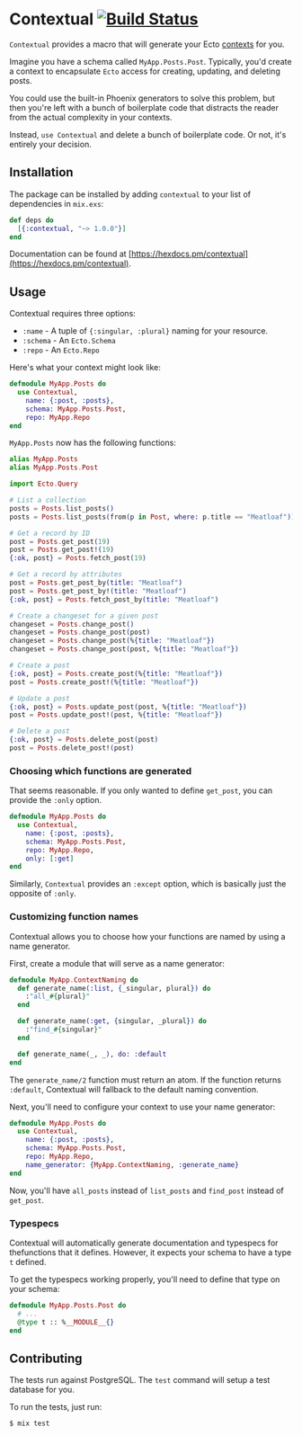 # Contextual [![Build Status](https://travis-ci.org/rzane/contextual.svg?branch=master)](https://travis-ci.org/rzane/contextual)

`Contextual` provides a macro that will generate your Ecto [contexts](https://hexdocs.pm/phoenix/contexts.html) for you.

Imagine you have a schema called `MyApp.Posts.Post`. Typically, you'd create a context
to encapsulate `Ecto` access for creating, updating, and deleting posts.

You could use the built-in Phoenix generators to solve this problem, but then you're
left with a bunch of boilerplate code that distracts the reader from the
actual complexity in your contexts.

Instead, `use Contextual` and delete a bunch of boilerplate code. Or not, it's entirely your decision.

## Installation

The package can be installed by adding `contextual` to your list of dependencies in `mix.exs`:

```elixir
def deps do
  [{:contextual, "~> 1.0.0"}]
end
```

Documentation can be found at [https://hexdocs.pm/contextual](https://hexdocs.pm/contextual).

## Usage

Contextual requires three options:

* `:name` - A tuple of `{:singular, :plural}` naming for your resource.
* `:schema` - An `Ecto.Schema`
* `:repo` - An `Ecto.Repo`

Here's what your context might look like:

```elixir
defmodule MyApp.Posts do
  use Contextual,
    name: {:post, :posts},
    schema: MyApp.Posts.Post,
    repo: MyApp.Repo
end
```

`MyApp.Posts` now has the following functions:

```elixir
alias MyApp.Posts
alias MyApp.Posts.Post

import Ecto.Query

# List a collection
posts = Posts.list_posts()
posts = Posts.list_posts(from(p in Post, where: p.title == "Meatloaf"))

# Get a record by ID
post = Posts.get_post(19)
post = Posts.get_post!(19)
{:ok, post} = Posts.fetch_post(19)

# Get a record by attributes
post = Posts.get_post_by(title: "Meatloaf")
post = Posts.get_post_by!(title: "Meatloaf")
{:ok, post} = Posts.fetch_post_by(title: "Meatloaf")

# Create a changeset for a given post
changeset = Posts.change_post()
changeset = Posts.change_post(post)
changeset = Posts.change_post(%{title: "Meatloaf"})
changeset = Posts.change_post(post, %{title: "Meatloaf"})

# Create a post
{:ok, post} = Posts.create_post(%{title: "Meatloaf"})
post = Posts.create_post!(%{title: "Meatloaf"})

# Update a post
{:ok, post} = Posts.update_post(post, %{title: "Meatloaf"})
post = Posts.update_post!(post, %{title: "Meatloaf"})

# Delete a post
{:ok, post} = Posts.delete_post(post)
post = Posts.delete_post!(post)
```

### Choosing which functions are generated

That seems reasonable. If you only wanted to define `get_post`, you can provide the `:only` option.

```elixir
defmodule MyApp.Posts do
  use Contextual,
    name: {:post, :posts},
    schema: MyApp.Posts.Post,
    repo: MyApp.Repo,
    only: [:get]
end
```

Similarly, `Contextual` provides an `:except` option, which is basically just the opposite of `:only`.

### Customizing function names

Contextual allows you to choose how your functions are named by using a name generator.

First, create a module that will serve as a name generator:

```elixir
defmodule MyApp.ContextNaming do
  def generate_name(:list, {_singular, plural}) do
    :"all_#{plural}"
  end

  def generate_name(:get, {singular, _plural}) do
    :"find_#{singular}"
  end

  def generate_name(_, _), do: :default
end
```

The `generate_name/2` function must return an atom. If the function returns `:default`, Contextual will
fallback to the default naming convention.

Next, you'll need to configure your context to use your name generator:

```elixir
defmodule MyApp.Posts do
  use Contextual,
    name: {:post, :posts},
    schema: MyApp.Posts.Post,
    repo: MyApp.Repo,
    name_generator: {MyApp.ContextNaming, :generate_name}
end
```

Now, you'll have `all_posts` instead of `list_posts` and `find_post` instead of `get_post`.

### Typespecs

Contextual will automatically generate documentation and typespecs for thefunctions
that it defines. However, it expects your schema to have a type `t` defined.

To get the typespecs working properly, you'll need to define that type on your schema:

```elixir
defmodule MyApp.Posts.Post do
  # ...
  @type t :: %__MODULE__{}
end
```

## Contributing

The tests run against PostgreSQL. The `test` command will setup a test database for you.

To run the tests, just run:

    $ mix test

